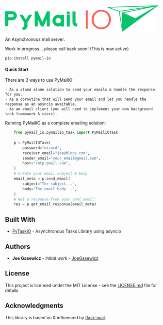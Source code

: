 ![PyMailIO](assets/pymail_io.png)

 An Asynchronous mail server.



Work in progress... please call back soon! (This is now active)

```bash
pip install pymail-io
```

#### Quick Start



There are 3 ways to use PyMailIO:

    - As a stand alone solution to send your emails & handle the response for you.
    - As a coroutine that will send your email and let you handle the response as an asyncio awaitable.
    - As an email client (you will need to implement your own background task framework & store).

Running PyMailIO as a complete emailing solution:

```python
    from pymail_io.pymailio_task import PyMailIOTask

    p = PyMailIOTask(
        password="wizard",
        receiver_email="joe@blogs.com",
        sender_email="your_email@gmail.com",
        host="smtp.gmail.com",
    )
    # Create your email subject & body
    email_meta = p.send_email(
        subject="The subject...",
        body="The email body...",
    )
    # Get a response from your sent email:
    res = p.get_email_response(email_meta)
```

## Built With

* [PyTaskIO](https://github.com/joegasewicz/pytask_io) - Asynchronous Tasks Library using asyncio


## Authors

* **Joe Gasewicz** - *Initial work* - [JoeGasewicz](https://github.com/joegasewicz/)

## License

This project is licensed under the MIT License - see the [LICENSE.md](LICENSE.md) file for details

## Acknowledgments

This library is based on & influenced by [flask-mail](https://github.com/mattupstate/flask-mail).